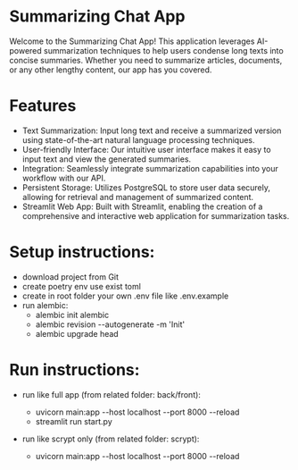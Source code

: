 # Summarizing Chat App
Welcome to the Summarizing Chat App! 
This application leverages AI-powered summarization techniques to help users condense long texts into concise summaries. 
Whether you need to summarize articles, documents, or any other lengthy content, our app has you covered.

# Features
- Text Summarization: Input long text and receive a summarized version using state-of-the-art natural language 
  processing techniques.
- User-friendly Interface: Our intuitive user interface makes it easy to input text and view the generated summaries.
- Integration: Seamlessly integrate summarization capabilities into your workflow with our API.
- Persistent Storage: Utilizes PostgreSQL to store user data securely, allowing for retrieval and management of summarized content.
- Streamlit Web App: Built with Streamlit, enabling the creation of a comprehensive and interactive web application for summarization tasks.

# Setup instructions:

- download project from Git
- create poetry env use exist toml
- create in root folder your own .env file like .env.example
- run alembic:
  - alembic init alembic
  - alembic revision --autogenerate -m 'Init'
  - alembic upgrade head


# Run instructions:
- run like full app (from related folder: back/front):
  - uvicorn main:app --host localhost --port 8000 --reload
  - streamlit run start.py
 
- run like scrypt only (from related folder: scrypt):
  - uvicorn main:app --host localhost --port 8000 --reload
